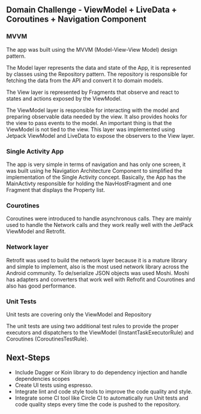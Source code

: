 
## Domain Challenge - ViewModel + LiveData + Coroutines + Navigation Component

### MVVM

The app was built using the MVVM (Model-View-View Model) design pattern.

The Model layer represents the data and state of the App, it is represented by classes using the Repository pattern. The repository is responsible for fetching the data from the API and convert it to domain models.

The View layer is represented by Fragments that observe and react to states and actions exposed by the ViewModel.

The ViewModel layer is responsible for interacting with the model and preparing observable data needed by the view. It also provides hooks for the view to pass events to the model. An important thing is that the ViewModel is not tied to the view.
This layer was implemented using Jetpack ViewModel and LiveData to expose the observers to the View layer.

### Single Activity App

The app is very simple in terms of navigation and has only one screen, it was built using he Navigation Architecture Component to simplified the implementation of the Single Activity concept. Basically, the App has the MainActivty responsible for holding the NavHostFragment and one Fragment that displays the Property list.

### Courotines

Coroutines were introduced to handle asynchronous calls. They are mainly used to handle the Network calls and they work really well with the JetPack ViewModel and Retrofit.

### Network layer

Retrofit was used to build the network layer because it is a mature library and simple to implement, also is the most used network library across the Android community.
To de/serialize JSON objects was used Moshi. Moshi has adapters and converters that work well with Refrofit and Courotines and also has good performance.

### Unit Tests

Unit tests are covering only the ViewModel and Repository

The unit tests are using two additional test rules to provide the proper executors and dispatchers to the ViewModel (InstantTaskExecutorRule) and Coroutines (CoroutinesTestRule).

## Next-Steps

- Include Dagger or Koin library to do dependency injection and handle dependencies scopes
- Create UI tests using espresso.
- Integrate lint and code style tools to improve the code quality and style.
- Integrate some CI tool like Circle CI to automatically run Unit tests and code quality steps every time the code is pushed to the repository.
